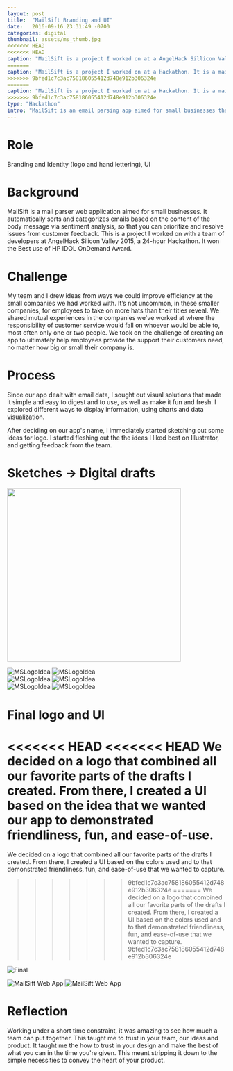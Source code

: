 ```yaml
---
layout: post
title:  "MailSift Branding and UI"
date:   2016-09-16 23:31:49 -0700
categories: digital
thumbnail: assets/ms_thumb.jpg
<<<<<<< HEAD
<<<<<<< HEAD
caption: "MailSift is a project I worked on at a AngelHack Sillicon Valley 2015. It is a mail parser web application aimed for small businesses."
=======
caption: "MailSift is a project I worked on at a Hackathon. It is a mail parser web application aimed for small businesses."
>>>>>>> 9bfed1c7c3ac758186055412d748e912b306324e
=======
caption: "MailSift is a project I worked on at a Hackathon. It is a mail parser web application aimed for small businesses."
>>>>>>> 9bfed1c7c3ac758186055412d748e912b306324e
type: "Hackathon"
intro: "MailSift is an email parsing app aimed for small businesses that I helped develop at Angelhack 2015."
---
```

# Role
Branding and Identity (logo and hand lettering), UI

# Background
MailSift is a mail parser web application aimed for small businesses. It automatically sorts and categorizes emails based on the content of the body message via sentiment analysis, so that you can prioritize and resolve issues from customer feedback. This is a project I worked on with a team of developers at AngelHack Silicon Valley 2015, a 24-hour Hackathon. It won the Best use of HP IDOL OnDemand Award.

# Challenge
My team and I drew ideas from ways we could improve efficiency at the small companies we had worked with. It’s not uncommon, in these smaller companies, for employees to take on more hats than their titles reveal. We shared mutual experiences in the companies we've worked at where the responsibility of customer service would fall on whoever would be able to, most often only one or two people. We took on the challenge of creating an app to ultimately help employees provide the support their customers need, no matter how big or small their company is.

# Process
Since our app dealt with email data, I sought out visual solutions that made it simple and easy to digest and to use, as well as make it fun and fresh. I explored different ways to display information, using charts and data visualization.

After deciding on our app's name, I immediately started sketching out some ideas for logo. I started fleshing out the the ideas I liked best on Illustrator, and getting feedback from the team.

# Sketches → Digital drafts

<img class="left" src="/assets/mailsift_sketches.jpg" width="400px">

![MSLogoIdea](/assets/mailsift_logos-08.png)
![MSLogoIdea](/assets/mailsift_logos-09.png)<br>
![MSLogoIdea](/assets/mailsift_logos-05.png)
![MSLogoIdea](/assets/mailsift_logos-06.png)<br>
![MSLogoIdea](/assets/mailsift_logos-07.png)
![MSLogoIdea](/assets/mailsift_logos-04.png)



# Final logo and UI
<<<<<<< HEAD
<<<<<<< HEAD
We decided on a logo that combined all our favorite parts of the drafts I created. From there, I created a UI based on the idea that we wanted our app to demonstrated friendliness, fun, and ease-of-use.
=======
We decided on a logo that combined all our favorite parts of the drafts I created. From there, I created a UI based on the colors used and to that demonstrated friendliness, fun, and ease-of-use that we wanted to capture.
>>>>>>> 9bfed1c7c3ac758186055412d748e912b306324e
=======
We decided on a logo that combined all our favorite parts of the drafts I created. From there, I created a UI based on the colors used and to that demonstrated friendliness, fun, and ease-of-use that we wanted to capture.
>>>>>>> 9bfed1c7c3ac758186055412d748e912b306324e

![Final](/assets/mailsift_final_logo.png)


![MailSift Web App](/assets/mailsift_mockup_website.jpg)
![MailSift Web App](/assets/mailsift_mockup_website2.jpg)


# Reflection
Working under a short time constraint, it was amazing to see how much a team can put together. This taught me to trust in your team, our ideas and product. It taught me the how to trust in your design and make the best of what you can in the time you're given. This meant stripping it down to the simple necessities to convey the heart of your product.
